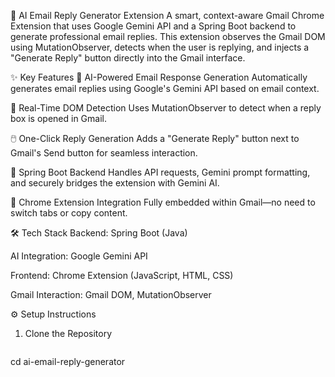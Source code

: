 📧 AI Email Reply Generator Extension
A smart, context-aware Gmail Chrome Extension that uses Google Gemini API and a Spring Boot backend to generate professional email replies. This extension observes the Gmail DOM using MutationObserver, detects when the user is replying, and injects a "Generate Reply" button directly into the Gmail interface.

✨ Key Features
🧠 AI-Powered Email Response Generation
Automatically generates email replies using Google's Gemini API based on email context.

📨 Real-Time DOM Detection
Uses MutationObserver to detect when a reply box is opened in Gmail.

🖱️ One-Click Reply Generation
Adds a "Generate Reply" button next to Gmail's Send button for seamless interaction.

🔗 Spring Boot Backend
Handles API requests, Gemini prompt formatting, and securely bridges the extension with Gemini AI.

🧩 Chrome Extension Integration
Fully embedded within Gmail—no need to switch tabs or copy content.

🛠 Tech Stack
Backend: Spring Boot (Java)

AI Integration: Google Gemini API

Frontend: Chrome Extension (JavaScript, HTML, CSS)

Gmail Interaction: Gmail DOM, MutationObserver

⚙️ Setup Instructions
1. Clone the Repository
   ```git clone https://github.com/yourusername/ai-email-reply-generator.git
cd ai-email-reply-generator
```
